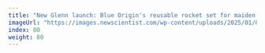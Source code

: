 ```yaml
---
title: "New Glenn launch: Blue Origin's reusable rocket set for maiden flight"
imageUrl: "https://images.newscientist.com/wp-content/uploads/2025/01/08103556/SEI_235265115.jpg?width=788"
index: 80
weight: 80
---
```

